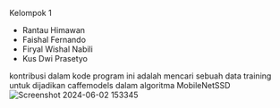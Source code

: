 Kelompok 1
- Rantau Himawan
- Faishal Fernando
- Firyal Wishal Nabili
- Kus Dwi Prasetyo

kontribusi dalam kode program ini adalah mencari sebuah data training untuk dijadikan caffemodels dalam algoritma MobileNetSSD
![Screenshot 2024-06-02 153345](https://github.com/NandoI/Robotika_Real_Time_Object/assets/125978885/1bc5cd2b-6172-4a7d-bdd5-0d2b04df833d)
